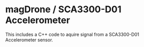 # magDrone / SCA3300-D01 Accelerometer
This includes a C++ code to aquire signal from a SCA3300-D01 Accelerometer sensor. 





















